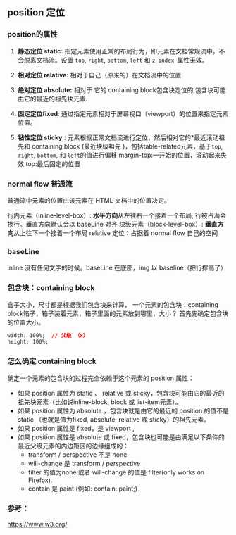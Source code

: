 ## position 定位

### position的属性

1. **静态定位 static:** 	指定元素使用正常的布局行为，即元素在文档常规流中，不会脱离文档流。设置 `top`, `right`, `bottom`, `left` 和 `z-index `属性无效。

2. **相对定位  relative:**  相对于自己（原来的）在文档流中的位置

3. **绝对定位 absolute:** 相对于 它的 containing block包含块定位的,包含块可能由它的最近的祖先块元素.

4. **固定定位fixed**: 通过指定元素相对于屏幕视口（viewport）的位置来指定元素位置。

5. **粘性定位   sticky** : 元素根据正常文档流进行定位，然后相对它的*最近滚动祖先和 containing block (最近块级祖先 )，包括table-related元素，基于`top`, `right`, `bottom`, 和 `left`的值进行偏移
   margin-top:一开始的位置，滚动起来失效
   top:最后固定的位置

### normal flow 普通流

普通流中元素的位置由该元素在 HTML 文档中的位置决定。

行内元素（inline-level-box）: **水平方向**从左往右一个接着一个布局, 行被占满会换行。垂直方向默认会以 baseLine 对齐
块级元素（block-level-box）: **垂直方向**从上往下一个接着一个布局
relative 定位：占据着 normal flow 自己的空间

### baseLine
inline 没有任何文字的时候。baseLine 在底部，img 以 baseline（把行撑高了）


### 包含块：containing block

盒子大小，尺寸都是根据我们包含块来计算，
一个元素的包含块：containing block箱子，箱子装着元素，箱子里面的元素放到哪里，大小？
首先先确定包含块的位置大小。

```css
width: 100%;  // 父级 （x）
height: 100%;
```

### 怎么确定 containing block
确定一个元素的包含块的过程完全依赖于这个元素的 position 属性：

- 如果 position 属性为 static 、 relative 或 sticky，包含块可能由它的最近的祖先块元素（比如说inline-block, block 或 list-item元素）。
- 如果 position 属性为 absolute ，包含块就是由它的最近的 position 的值不是 static （也就是值为fixed, absolute, relative 或 sticky）的祖先元素。
- 如果 position 属性是 fixed，是 viewport ,
- 如果 position 属性是 absolute 或 fixed，包含块也可能是由满足以下条件的最近父级元素的内边距区的边缘组成的：
  - transform / perspective 不是 none
  - will-change 是 transform / perspective
  - filter 的值为none 或者 will-change 的值是 filter(only works on Firefox).
  - contain 是 paint (例如: contain: paint;)

### 参考：

https://www.w3.org/